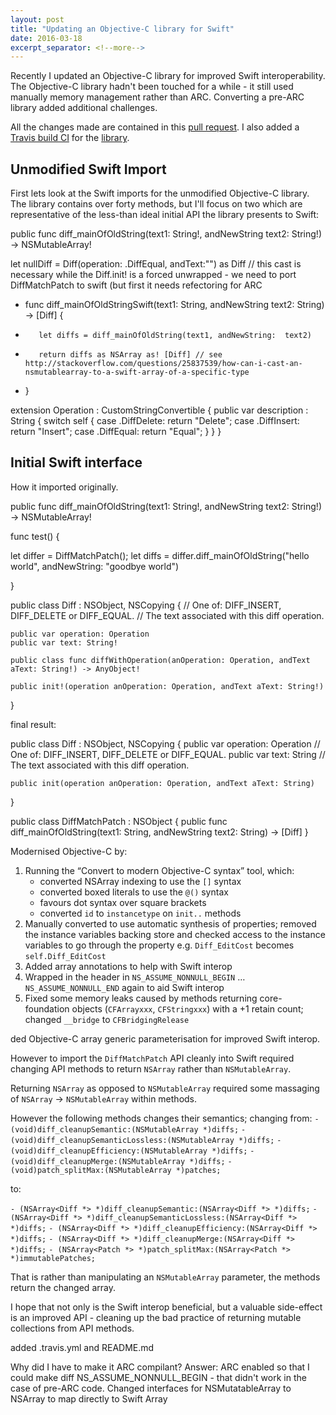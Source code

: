 ```yaml
---
layout: post
title: "Updating an Objective-C library for Swift"
date: 2016-03-18
excerpt_separator: <!--more-->
---
```

Recently I updated an Objective-C library for improved Swift interoperability. The Objective-C library hadn't been touched for a while - it still used manually memory management rather than ARC. Converting a pre-ARC library added additional challenges.

All the changes made are contained in this [pull request](https://github.com/aerogear/aerogear-diffmatchpatch-ios/pull/6). I also added a [Travis build CI](https://travis-ci.org/NickAger/aerogear-diffmatchpatch-ios) for the [library](https://github.com/NickAger/aerogear-diffmatchpatch-ios/tree/ARC-conversion).
<!--more-->

## Unmodified Swift Import

First lets look at the Swift imports for the unmodified Objective-C library. The library contains over forty methods, but I'll focus on two which are representative of the less-than ideal initial API the library presents to Swift:

public func diff_mainOfOldString(text1: String!, andNewString text2: String!) -> NSMutableArray!

let nullDiff = Diff(operation: .DiffEqual, andText:"") as Diff // this cast is necessary while the Diff.init! is a forced unwrapped - we need to port DiffMatchPatch to swift (but first it needs refectoring for ARC


  +    func diff_mainOfOldStringSwift(text1: String, andNewString text2: String) -> [Diff] {
   +        let diffs = diff_mainOfOldString(text1, andNewString:  text2)
   +        return diffs as NSArray as! [Diff] // see http://stackoverflow.com/questions/25837539/how-can-i-cast-an-nsmutablearray-to-a-swift-array-of-a-specific-type
   +    }


   extension Operation : CustomStringConvertible {
       public var description : String {
           switch self {
           case .DiffDelete: return "Delete";
           case .DiffInsert: return "Insert";
           case .DiffEqual: return "Equal";
           }
       }
   }

## Initial Swift interface

How it imported originally.

public func diff_mainOfOldString(text1: String!, andNewString text2: String!) -> NSMutableArray!

func test() {

let differ = DiffMatchPatch();
let diffs =  differ.diff_mainOfOldString("hello world", andNewString: "goodbye world")

}


public class Diff : NSObject, NSCopying {
    // One of: DIFF_INSERT, DIFF_DELETE or DIFF_EQUAL.
    // The text associated with this diff operation.

    public var operation: Operation
    public var text: String!

    public class func diffWithOperation(anOperation: Operation, andText aText: String!) -> AnyObject!

    public init!(operation anOperation: Operation, andText aText: String!)
}

final result:

public class Diff : NSObject, NSCopying {
    public var operation: Operation // One of: DIFF_INSERT, DIFF_DELETE or DIFF_EQUAL.
    public var text: String // The text associated with this diff operation.

    public init(operation anOperation: Operation, andText aText: String)
}

public class DiffMatchPatch : NSObject {
    public func diff_mainOfOldString(text1: String, andNewString text2: String) -> [Diff]
}


Modernised Objective-C by:
1) Running the “Convert to modern Objective-C syntax” tool, which:
   * converted NSArray indexing to use the `[]` syntax
   * converted boxed literals to use the `@()` syntax
   * favours dot syntax over square brackets
   * converted `id` to `instancetype` on `init..` methods
2) Manually converted to use automatic synthesis of properties; removed
the instance variables backing store and checked access to the instance
variables to go through the property e.g. `Diff_EditCost` becomes
`self.Diff_EditCost`
3) Added array annotations to help with Swift interop
4) Wrapped in the header in `NS_ASSUME_NONNULL_BEGIN` …
`NS_ASSUME_NONNULL_END` again to aid Swift interop
5) Fixed some memory leaks caused by methods returning core-foundation
objects (`CFArrayxxx`, `CFStringxxx`) with a +1 retain count; changed
`__bridge` to `CFBridgingRelease`


ded Objective-C array generic parameterisation for improved Swift
interop.

However to import the `DiffMatchPatch` API cleanly into Swift required
changing API methods to return `NSArray` rather than `NSMutableArray`.

Returning `NSArray` as opposed to `NSMutableArray` required some
massaging of `NSArray` -> `NSMutableArray` within methods.

However the following methods changes their semantics; changing from:
`- (void)diff_cleanupSemantic:(NSMutableArray *)diffs;`
`- (void)diff_cleanupSemanticLossless:(NSMutableArray *)diffs;`
`- (void)diff_cleanupEfficiency:(NSMutableArray *)diffs;`
`- (void)diff_cleanupMerge:(NSMutableArray *)diffs;`
`- (void)patch_splitMax:(NSMutableArray *)patches;`

to:

`- (NSArray<Diff *> *)diff_cleanupSemantic:(NSArray<Diff *> *)diffs;`
`- (NSArray<Diff *> *)diff_cleanupSemanticLossless:(NSArray<Diff *>
*)diffs;`
`- (NSArray<Diff *> *)diff_cleanupEfficiency:(NSArray<Diff *> *)diffs;`
`- (NSArray<Diff *> *)diff_cleanupMerge:(NSArray<Diff *> *)diffs;`
`- (NSArray<Patch *> *)patch_splitMax:(NSArray<Patch *>
*)immutablePatches;`

That is rather than manipulating an `NSMutableArray` parameter, the
methods return the changed array.

I hope that not only is the Swift interop beneficial, but a valuable
side-effect is an improved API - cleaning up the bad practice of
returning mutable collections from API methods.


added .travis.yml and README.md



Why did I have to make it ARC compilant? Answer: ARC enabled so that I could make diff NS_ASSUME_NONNULL_BEGIN - that didn't work in the case of pre-ARC code. Changed interfaces for NSMutatableArray to NSArray to map directly to Swift Array
